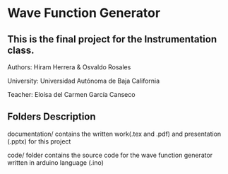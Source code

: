 # Wave Function Generator

## This is the final project for the Instrumentation class. 
Authors: Hiram Herrera & Osvaldo Rosales

University: Universidad Autónoma de Baja California

Teacher: Eloísa del Carmen García Canseco

## Folders Description
documentation/ contains the written work(.tex and .pdf) and presentation (.pptx) for this project 

code/ folder contains the source code for the wave function generator written in arduino language (.ino)

